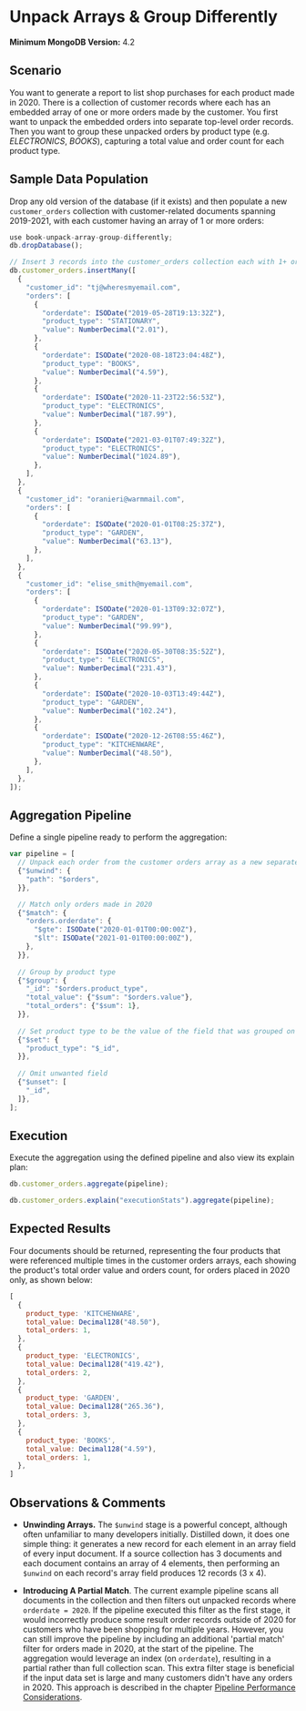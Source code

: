 # Unpack Arrays & Group Differently

__Minimum MongoDB Version:__ 4.2


## Scenario

You want to generate a report to list shop purchases for each product made in 2020. There is a collection of customer records where each has an embedded array of one or more orders made by the customer. You first want to unpack the embedded orders into separate top-level order records. Then you want to group these unpacked orders by product type (e.g. _ELECTRONICS_, _BOOKS_), capturing a total value and order count for each product type. 


## Sample Data Population

Drop any old version of the database (if it exists) and then populate a new `customer_orders` collection with customer-related documents spanning 2019-2021, with each customer having an array of 1 or more orders:

```javascript
use book-unpack-array-group-differently;
db.dropDatabase();

// Insert 3 records into the customer_orders collection each with 1+ orders
db.customer_orders.insertMany([
  {
    "customer_id": "tj@wheresmyemail.com",
    "orders": [
      {
        "orderdate": ISODate("2019-05-28T19:13:32Z"),
        "product_type": "STATIONARY",
        "value": NumberDecimal("2.01"),
      },
      {
        "orderdate": ISODate("2020-08-18T23:04:48Z"),
        "product_type": "BOOKS",
        "value": NumberDecimal("4.59"),
      },
      {
        "orderdate": ISODate("2020-11-23T22:56:53Z"),
        "product_type": "ELECTRONICS",
        "value": NumberDecimal("187.99"),
      },
      {
        "orderdate": ISODate("2021-03-01T07:49:32Z"),
        "product_type": "ELECTRONICS",
        "value": NumberDecimal("1024.89"),
      },
    ],
  },
  {
    "customer_id": "oranieri@warmmail.com",
    "orders": [
      {
        "orderdate": ISODate("2020-01-01T08:25:37Z"),
        "product_type": "GARDEN",
        "value": NumberDecimal("63.13"),
      },
    ],
  },
  {
    "customer_id": "elise_smith@myemail.com",
    "orders": [
      {
        "orderdate": ISODate("2020-01-13T09:32:07Z"),
        "product_type": "GARDEN",
        "value": NumberDecimal("99.99"),
      },
      {
        "orderdate": ISODate("2020-05-30T08:35:52Z"),
        "product_type": "ELECTRONICS",
        "value": NumberDecimal("231.43"),
      },
      {
        "orderdate": ISODate("2020-10-03T13:49:44Z"),
        "product_type": "GARDEN",
        "value": NumberDecimal("102.24"),
      },
      {
        "orderdate": ISODate("2020-12-26T08:55:46Z"),
        "product_type": "KITCHENWARE",
        "value": NumberDecimal("48.50"),
      },
    ],
  },
]);
```


## Aggregation Pipeline

Define a single pipeline ready to perform the aggregation:

```javascript
var pipeline = [
  // Unpack each order from the customer orders array as a new separate record
  {"$unwind": {
    "path": "$orders",
  }},

  // Match only orders made in 2020
  {"$match": {
    "orders.orderdate": {
      "$gte": ISODate("2020-01-01T00:00:00Z"),
      "$lt": ISODate("2021-01-01T00:00:00Z"),
    },
  }},
  
  // Group by product type
  {"$group": {
    "_id": "$orders.product_type",
    "total_value": {"$sum": "$orders.value"},
    "total_orders": {"$sum": 1},
  }},
  
  // Set product type to be the value of the field that was grouped on
  {"$set": {
    "product_type": "$_id",
  }},
  
  // Omit unwanted field
  {"$unset": [
    "_id",
  ]},   
];
```


## Execution

Execute the aggregation using the defined pipeline and also view its explain plan:

```javascript
db.customer_orders.aggregate(pipeline);
```

```javascript
db.customer_orders.explain("executionStats").aggregate(pipeline);
```


## Expected Results

Four documents should be returned, representing the four products that were referenced multiple times in the customer orders arrays, each showing the product's total order value and orders count, for orders placed in 2020 only, as shown below:

```javascript
[
  {
    product_type: 'KITCHENWARE',
    total_value: Decimal128("48.50"),
    total_orders: 1,
  },
  {
    product_type: 'ELECTRONICS',
    total_value: Decimal128("419.42"),
    total_orders: 2,
  },
  {
    product_type: 'GARDEN',
    total_value: Decimal128("265.36"),
    total_orders: 3,
  },
  {
    product_type: 'BOOKS',
    total_value: Decimal128("4.59"),
    total_orders: 1,
  },
]
```


## Observations & Comments

 * __Unwinding Arrays.__ The `$unwind` stage is a powerful concept, although often unfamiliar to many developers initially. Distilled down, it does one simple thing: it generates a new record for each element in an array field of every input document. If a source collection has 3 documents and each document contains an array of 4 elements, then performing an `$unwind` on each record's array field produces 12 records (3 x 4).

 * __Introducing A Partial Match__. The current example pipeline scans all documents in the collection and then filters out unpacked records where `orderdate = 2020`. If the pipeline executed this filter as the first stage, it would incorrectly produce some result order records outside of 2020 for customers who have been shopping for multiple years. However, you can still improve the pipeline by including an additional 'partial match' filter for orders made in 2020, at the start of the pipeline. The aggregation would leverage an index (on `orderdate`), resulting in a partial rather than full collection scan. This extra filter stage is beneficial if the input data set is large and many customers didn't have any orders in 2020. This approach is described in the chapter [Pipeline Performance Considerations](../../guides/performance.md).

 
